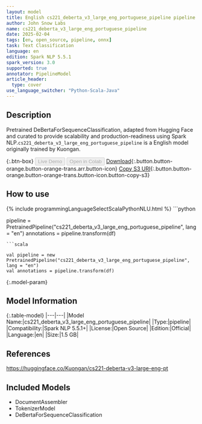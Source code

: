 ```yaml
---
layout: model
title: English cs221_deberta_v3_large_eng_portuguese_pipeline pipeline DeBertaForSequenceClassification from Kuongan
author: John Snow Labs
name: cs221_deberta_v3_large_eng_portuguese_pipeline
date: 2025-02-04
tags: [en, open_source, pipeline, onnx]
task: Text Classification
language: en
edition: Spark NLP 5.5.1
spark_version: 3.0
supported: true
annotator: PipelineModel
article_header:
  type: cover
use_language_switcher: "Python-Scala-Java"
---
```


## Description

Pretrained DeBertaForSequenceClassification, adapted from Hugging Face and curated to provide scalability and production-readiness using Spark NLP.`cs221_deberta_v3_large_eng_portuguese_pipeline` is a English model originally trained by Kuongan.

{:.btn-box}
<button class="button button-orange" disabled>Live Demo</button>
<button class="button button-orange" disabled>Open in Colab</button>
[Download](https://s3.amazonaws.com/auxdata.johnsnowlabs.com/public/models/cs221_deberta_v3_large_eng_portuguese_pipeline_en_5.5.1_3.0_1738683721308.zip){:.button.button-orange.button-orange-trans.arr.button-icon}
[Copy S3 URI](s3://auxdata.johnsnowlabs.com/public/models/cs221_deberta_v3_large_eng_portuguese_pipeline_en_5.5.1_3.0_1738683721308.zip){:.button.button-orange.button-orange-trans.button-icon.button-copy-s3}

## How to use



<div class="tabs-box" markdown="1">
{% include programmingLanguageSelectScalaPythonNLU.html %}
```python

pipeline = PretrainedPipeline("cs221_deberta_v3_large_eng_portuguese_pipeline", lang = "en")
annotations =  pipeline.transform(df)   

```
```scala

val pipeline = new PretrainedPipeline("cs221_deberta_v3_large_eng_portuguese_pipeline", lang = "en")
val annotations = pipeline.transform(df)

```
</div>

{:.model-param}
## Model Information

{:.table-model}
|---|---|
|Model Name:|cs221_deberta_v3_large_eng_portuguese_pipeline|
|Type:|pipeline|
|Compatibility:|Spark NLP 5.5.1+|
|License:|Open Source|
|Edition:|Official|
|Language:|en|
|Size:|1.5 GB|

## References

https://huggingface.co/Kuongan/cs221-deberta-v3-large-eng-pt

## Included Models

- DocumentAssembler
- TokenizerModel
- DeBertaForSequenceClassification